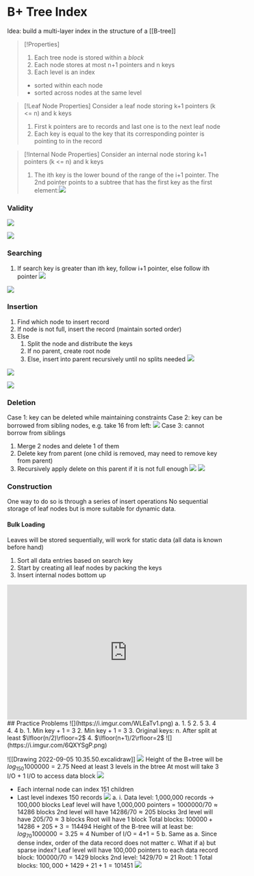 # B+ Tree Index
Idea: build a multi-layer index in the structure of a [[B-tree]]
> [!Properties]
> 1. Each tree node is stored within a *block*
> 2. Each node stores at most n+1 pointers and n keys
> 3. Each level is an index
> 	- sorted within each node
> 	- sorted across nodes at the same level

> [!Leaf Node Properties]
> Consider a leaf node storing k+1 pointers (k <= n) and k keys
> 1. First k pointers are to records and last one is to the next leaf node
> 2. Each key is equal to the key that its corresponding pointer is pointing to in the record

> [!Internal Node Properties]
> Consider an internal node storing k+1 pointers (k <= n) and k keys
> 1. The ith key is the lower bound of the range of the i+1 pointer. The 2nd pointer points to a subtree that has the first key as the first element:![](https://i.imgur.com/yyB4CcW.png)
> 
### Validity
![](https://i.imgur.com/vWLJeF6.png)

![](https://i.imgur.com/BqfRjog.png)
### Searching
1. If search key is greater than ith key, follow i+1 pointer, else follow ith pointer
![](https://i.imgur.com/3DufQar.png)

![](https://i.imgur.com/hSGZIQX.png)
### Insertion
1. Find which node to insert record
2. If node is not full, insert the record (maintain sorted order)
3. Else
	1. Split the node and distribute the keys
	2. If no parent, create root node
	3. Else, insert into parent recursively until no splits needed
![](https://i.imgur.com/1WdRWqt.png)

![](https://i.imgur.com/iBO9eDF.png)

![](https://i.imgur.com/EBPXqTI.png)
### Deletion
Case 1: key can be deleted while maintaining constraints
Case 2: key can be borrowed from sibling nodes, e.g. take 16 from left:
![](https://i.imgur.com/PFt0kHV.png)
Case 3: cannot borrow from siblings
1. Merge 2 nodes and delete 1 of them
2. Delete key from parent (one child is removed, may need to remove key from parent)
3. Recursively apply delete on this parent if it is not full enough
![](https://i.imgur.com/qYeNPlC.png)
![](https://i.imgur.com/Nv07qVW.png)
### Construction
One way to do so is through a series of insert operations
No sequential storage of leaf nodes but is more suitable for dynamic data.
#### Bulk Loading
Leaves will be stored sequentially, will work for static data (all data is known before hand)
1. Sort all data entries based on search key
2. Start by creating all leaf nodes by packing the keys
3. Insert internal nodes bottom up
<iframe width="560" height="315" src="https://www.youtube.com/embed/HJgXVxsO5YU?start=160" title="YouTube video player" frameborder="0" allow="accelerometer; autoplay; clipboard-write; encrypted-media; gyroscope; picture-in-picture" allowfullscreen></iframe>
## Practice Problems
![](https://i.imgur.com/WLEaTv1.png)
a.
1. 5
2. 5
3. 4
4. 4
b.
1. Min key + 1 = 3
2. Min key + 1 = 3
3. Original keys: n. After split at least  $\lfloor(n/2)\rfloor=2$
4. $\lfloor(n+1)/2\rfloor=2$
![](https://i.imgur.com/6QXYSgP.png)

![[Drawing 2022-09-05 10.35.50.excalidraw]]
![](https://i.imgur.com/Bu5oJA2.png)
Height of the B+tree will be $log_{150}1000000=2.75$
Need at least 3 levels in the btree
At most will take 3 I/O + 1 I/O to access data block
![](https://i.imgur.com/yhicZvc.png)
- Each internal node can index 151 children
- Last level indexes 150 records
![](https://i.imgur.com/06CoAso.png)
a.
i. Data level: 1,000,000 records -> 100,000 blocks
Leaf level will have 1,000,000 pointers = $1000000/70\approx14286$ blocks
2nd level will have $14286/70\approx205$ blocks
3rd level will have $205/70\approx3$ blocks
Root will have 1 block 
Total blocks: $100000+14286+205+3=114494$
Height of the B-tree will at least be: $log_{70}1000000=3.25\approx4$
Number of I/O = 4+1 = 5
b. Same as a. Since dense index, order of the data record does not matter
c. What if a) but sparse index?
Leaf level will have 100,000 pointers to each data record block: $100000/70=1429$ blocks
2nd level: $1429/70\approx21$
Root: 1
Total blocks: $100,000+1429+21+1=101451$
![](https://i.imgur.com/OSwkx7i.png)
